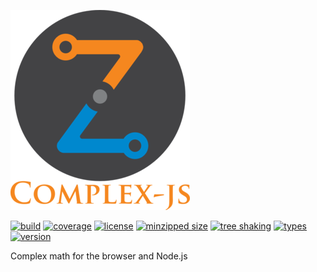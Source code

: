 ![complex-js](assets/logo.png)

[![build](https://badgen.net/github/checks/patrickroberts/complex?icon=github&label=build)](https://github.com/patrickroberts/complex/actions)
[![coverage](https://badgen.net/codecov/c/github/patrickroberts/complex?icon=codecov&label=coverage)](https://codecov.io/gh/patrickroberts/complex)
[![license](https://badgen.net/github/license/patrickroberts/complex)](https://github.com/patrickroberts/complex/blob/master/LICENSE)
[![minzipped size](https://badgen.net/bundlephobia/minzip/complex-js)][npm]
[![tree shaking](https://badgen.net/bundlephobia/tree-shaking/complex-js)][npm]
[![types](https://badgen.net/npm/types/complex-js?icon=typescript)][npm]
[![version](https://badgen.net/npm/v/complex-js?color=blue&icon=npm&label=version)][npm]

Complex math for the browser and Node.js

[npm]: https://www.npmjs.com/package/complex-js
